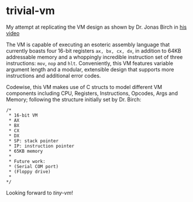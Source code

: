 # trivial-vm

My attempt at replicating the VM design as shown by Dr. Jonas Birch in [his video](https://www.youtube.com/watch?v=vymrj-2YD64)

The VM is capable of executing an esoteric assembly language that currently boasts four 16-bit registers `ax, bx, cx, dx`, in addition to 64KB addressable memory and a whoppingly incredible instruction set of three instructions: `mov`, `nop` and `hlt`. Conveniently, this VM features variable argument length and a modular, extensible design that supports more instructions and additional error codes.

Codewise, this VM makes use of C structs to model different VM components including CPU, Registers, Instructions, Opcodes, Args and Memory; following the structure initially set by Dr. Birch:
```
/*
 * 16-bit VM
 * AX
 * BX
 * CX
 * DX
 * SP: stack pointer
 * IP: instruction pointer
 * 65KB memory
 *
 * Future work:
 * (Serial COM port)
 * (Floppy drive)
 *
*/
```

Looking forward to *tiny-vm*!
